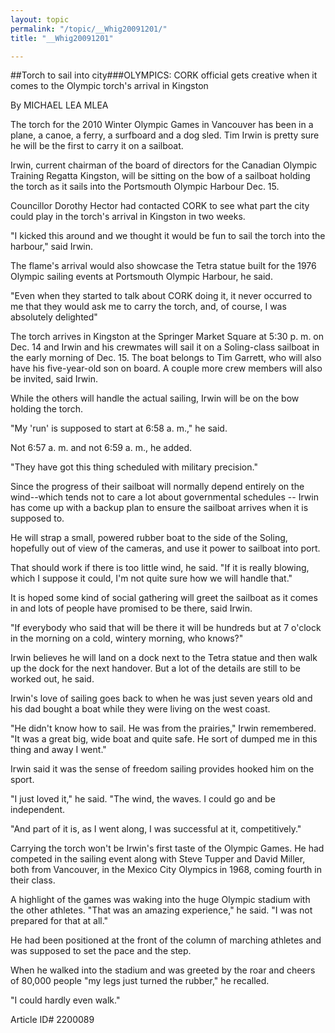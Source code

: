 ```yaml
---
layout: topic
permalink: "/topic/__Whig20091201/"
title: "__Whig20091201"

---
```


##Torch to sail into city###OLYMPICS: CORK official gets creative when it comes to the Olympic torch's arrival in Kingston

By MICHAEL LEA MLEA

<div class="column2">

The torch for the 2010 Winter Olympic Games in Vancouver has been in a plane, a canoe, a ferry, a surfboard and a dog sled. Tim Irwin is pretty sure he will be the first to carry it on a sailboat.

Irwin, current chairman of the board of directors for the Canadian Olympic Training Regatta Kingston, will be sitting on the bow of a sailboat holding the torch as it sails into the Portsmouth Olympic Harbour Dec. 15.

Councillor Dorothy Hector had contacted CORK to see what part the city could play in the torch's arrival in Kingston in two weeks.

"I kicked this around and we thought it would be fun to sail the torch into the harbour," said Irwin.

The flame's arrival would also showcase the Tetra statue built for the 1976 Olympic sailing events at Portsmouth Olympic Harbour, he said.

"Even when they started to talk about CORK doing it, it never occurred to me that they would ask me to carry the torch, and, of course, I was absolutely delighted"

The torch arrives in Kingston at the Springer Market Square at 5:30 p. m. on Dec. 14 and Irwin and his crewmates will sail it on a Soling-class sailboat in the early morning of Dec. 15. The boat belongs to Tim Garrett, who will also have his five-year-old son on board. A couple more crew members will also be invited, said Irwin.

While the others will handle the actual sailing, Irwin will be on the bow holding the torch.

"My 'run' is supposed to start at 6:58 a. m.," he said.

Not 6:57 a. m. and not 6:59 a. m., he added.

"They have got this thing scheduled with military precision."

Since the progress of their sailboat will normally depend entirely on the wind--which tends not to care a lot about governmental schedules -- Irwin has come up with a backup plan to ensure the sailboat arrives when it is supposed to.

He will strap a small, powered rubber boat to the side of the Soling, hopefully out of view of the cameras, and use it power to sailboat into port.

That should work if there is too little wind, he said. "If it is really blowing, which I suppose it could, I'm not quite sure how we will handle that."

It is hoped some kind of social gathering will greet the sailboat as it comes in and lots of people have promised to be there, said Irwin.

"If everybody who said that will be there it will be hundreds but at 7 o'clock in the morning on a cold, wintery morning, who knows?"

Irwin believes he will land on a dock next to the Tetra statue and then walk up the dock for the next handover. But a lot of the details are still to be worked out, he said.

Irwin's love of sailing goes back to when he was just seven years old and his dad bought a boat while they were living on the west coast.

"He didn't know how to sail. He was from the prairies," Irwin remembered. "It was a great big, wide boat and quite safe. He sort of dumped me in this thing and away I went."

Irwin said it was the sense of freedom sailing provides hooked him on the sport.

"I just loved it," he said. "The wind, the waves. I could go and be independent.

"And part of it is, as I went along, I was successful at it, competitively."

Carrying the torch won't be Irwin's first taste of the Olympic Games. He had competed in the sailing event along with Steve Tupper and David Miller, both from Vancouver, in the Mexico City Olympics in 1968, coming fourth in their class.

A highlight of the games was waking into the huge Olympic stadium with the other athletes. "That was an amazing experience," he said. "I was not prepared for that at all."

He had been positioned at the front of the column of marching athletes and was supposed to set the pace and the step.

When he walked into the stadium and was greeted by the roar and cheers of 80,000 people "my legs just turned the rubber," he recalled.

"I could hardly even walk."

</div>

Article ID# 2200089

